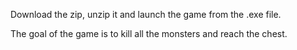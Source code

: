 Download the zip, unzip it and launch the game from the .exe file.

The goal of the game is to kill all the monsters and reach the chest.